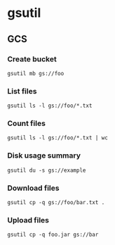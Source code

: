 # gsutil

## GCS

### Create bucket

`gsutil mb gs://foo`

### List files

`gsutil ls -l gs://foo/*.txt`

### Count files

`gsutil ls -l gs://foo/*.txt | wc`

### Disk usage summary

`gsutil du -s gs://example`

### Download files

`gsutil cp -q gs://foo/bar.txt .`

### Upload files

`gsutil cp -q foo.jar gs://bar`
